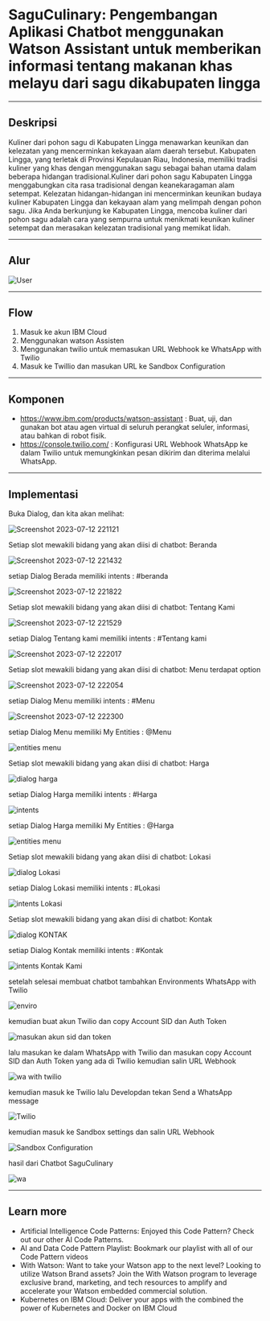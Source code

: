  # SaguCulinary: Pengembangan Aplikasi Chatbot menggunakan Watson Assistant untuk memberikan informasi tentang makanan khas melayu dari sagu dikabupaten lingga

------------------------------
Deskripsi
-----------------------------------------------
Kuliner dari pohon sagu di Kabupaten Lingga menawarkan keunikan dan kelezatan yang mencerminkan kekayaan alam daerah tersebut. Kabupaten Lingga, yang terletak di Provinsi Kepulauan Riau, Indonesia, memiliki tradisi kuliner yang khas dengan menggunakan sagu sebagai bahan utama dalam beberapa hidangan tradisional.Kuliner dari pohon sagu Kabupaten Lingga menggabungkan cita rasa tradisional dengan keanekaragaman alam setempat. Kelezatan hidangan-hidangan ini mencerminkan keunikan budaya kuliner Kabupaten Lingga dan kekayaan alam yang melimpah dengan pohon sagu. Jika Anda berkunjung ke Kabupaten Lingga, mencoba kuliner dari pohon sagu adalah cara yang sempurna untuk menikmati keunikan kuliner setempat dan merasakan kelezatan tradisional yang memikat lidah.

-----------------------------------------
Alur 
-----------------------------------------
![User](https://github.com/phrzl/Capstone-projeck-IL/assets/95897478/3f04e125-fa40-4d9a-94ad-59e1654ba438)

----------------------------------------
Flow
----------------------------------------
1. Masuk ke akun IBM Cloud
2. Menggunakan watson Assisten 
4. Menggunakan twilio untuk memasukan URL Webhook ke WhatsApp with Twilio
5. Masuk ke Twillio dan masukan URL ke Sandbox Configuration
----------------------------------------
Komponen 
----------------------------------------

- https://www.ibm.com/products/watson-assistant : Buat, uji, dan gunakan bot atau agen virtual di seluruh perangkat seluler, informasi, atau bahkan di robot fisik.
- https://console.twilio.com/ : Konfigurasi URL Webhook WhatsApp ke dalam Twilio untuk memungkinkan pesan dikirim dan diterima melalui WhatsApp.

----------------------------------------
Implementasi
----------------------------------------
Buka Dialog, dan kita akan melihat:

![Screenshot 2023-07-12 221121](https://github.com/phrzl/Capstone-projeck-IL/assets/95897478/748ceda1-c9bc-4daa-86d8-74ae0785fda7)

Setiap slot mewakili bidang yang akan diisi di chatbot: Beranda 

![Screenshot 2023-07-12 221432](https://github.com/phrzl/Capstone-projeck-IL/assets/95897478/21f16834-3f5b-458a-9ebb-186eedb3b62c)

setiap Dialog Berada memiliki intents : #beranda

![Screenshot 2023-07-12 221822](https://github.com/phrzl/Capstone-projeck-IL/assets/95897478/eca5c282-3f5a-4432-ae1e-bd8b99444100)


Setiap slot mewakili bidang yang akan diisi di chatbot: Tentang Kami

![Screenshot 2023-07-12 221529](https://github.com/phrzl/Capstone-projeck-IL/assets/95897478/a4b7e93d-5a87-416d-a8e5-395773660df6)

setiap Dialog Tentang kami memiliki intents : #Tentang kami

![Screenshot 2023-07-12 222017](https://github.com/phrzl/Capstone-projeck-IL/assets/95897478/5b548ff7-3aa9-4296-a0ae-5ca164ec3b1a)

Setiap slot mewakili bidang yang akan diisi di chatbot: Menu terdapat option 

![Screenshot 2023-07-12 222054](https://github.com/phrzl/Capstone-projeck-IL/assets/95897478/a5081ddd-c03d-4274-9b24-915ef2af123a)

setiap Dialog Menu memiliki intents : #Menu

![Screenshot 2023-07-12 222300](https://github.com/phrzl/Capstone-projeck-IL/assets/95897478/738f7817-3b2c-4915-9d3c-77880cd1c3bb)

setiap Dialog Menu memiliki My Entities : @Menu

![entities menu](https://github.com/phrzl/Capstone-projeck-IL/assets/95897478/865a798b-d4f7-4979-9a85-9eb2b611fc8a)

Setiap slot mewakili bidang yang akan diisi di chatbot: Harga

![dialog harga](https://github.com/phrzl/Capstone-projeck-IL/assets/95897478/d98d784f-79cd-4681-9d9a-2b6a26afac3d)

setiap Dialog Harga memiliki intents : #Harga

![intents](https://github.com/phrzl/Capstone-projeck-IL/assets/95897478/4004d6e2-7341-4685-9e3b-07203ccc2006)

setiap Dialog Harga memiliki My Entities : @Harga

![entities menu](https://github.com/phrzl/Capstone-projeck-IL/assets/95897478/413a15a9-1e7b-40bc-a16d-4aaea94f8002)

Setiap slot mewakili bidang yang akan diisi di chatbot: Lokasi

![dialog Lokasi](https://github.com/phrzl/Capstone-projeck-IL/assets/95897478/5aafd366-5b11-4be3-b73a-d3a4b7661504)

setiap Dialog Lokasi memiliki intents : #Lokasi

![intents Lokasi](https://github.com/phrzl/Capstone-projeck-IL/assets/95897478/a975277d-6d9a-47e6-b72f-8762ee17d320)

Setiap slot mewakili bidang yang akan diisi di chatbot: Kontak

![dialog KONTAK](https://github.com/phrzl/Capstone-projeck-IL/assets/95897478/5275dd0e-0039-4544-93d6-5b10dd73b1d8)

setiap Dialog Kontak memiliki intents : #Kontak

![intents Kontak Kami](https://github.com/phrzl/Capstone-projeck-IL/assets/95897478/e4280227-1ce0-4cb0-9d32-3838501a1650)

setelah selesai membuat chatbot tambahkan Environments WhatsApp with Twilio

![enviro](https://github.com/phrzl/Capstone-projeck-IL/assets/95897478/c09fa91e-7fa2-44f9-a1b5-ba8947d1fe4c)

kemudian buat akun Twilio dan copy Account SID dan Auth Token 

![masukan akun sid dan token](https://github.com/phrzl/Capstone-projeck-IL/assets/95897478/493a4e87-7ae3-4d68-9845-399071c6efa2)

lalu masukan ke dalam WhatsApp with Twilio dan masukan copy Account SID dan Auth Token yang ada di Twilio kemudian salin URL Webhook

![wa with twilio](https://github.com/phrzl/Capstone-projeck-IL/assets/95897478/abe8d977-453f-4a83-8e1a-36ecb0734aa8)

kemudian masuk ke Twilio lalu Developdan tekan Send a WhatsApp message 

![Twilio](https://github.com/phrzl/Capstone-projeck-IL/assets/95897478/5ac956ac-83dc-41fc-80c2-343f43704a4e)

kemudian masuk ke Sandbox settings dan salin URL Webhook 

![Sandbox Configuration](https://github.com/phrzl/Capstone-projeck-IL/assets/95897478/0e91abe7-3f08-46c3-b0ba-5933e91b3374)

hasil dari Chatbot SaguCulinary

![wa](https://github.com/phrzl/Capstone-projeck-IL/assets/95897478/f8e49958-6a19-4a96-9d45-5df26413dc4e)

-------------------------------------------------------
Learn more
-------------------------------------------------------
- Artificial Intelligence Code Patterns: Enjoyed this Code Pattern? Check out our other AI Code Patterns.
- AI and Data Code Pattern Playlist: Bookmark our playlist with all of our Code Pattern videos
- With Watson: Want to take your Watson app to the next level? Looking to utilize Watson Brand assets? Join the With Watson program to leverage exclusive brand, marketing, and tech resources to amplify and accelerate your Watson embedded commercial solution.
- Kubernetes on IBM Cloud: Deliver your apps with the combined the power of Kubernetes and Docker on IBM Cloud




























































